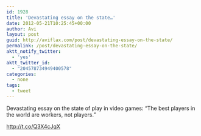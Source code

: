 ```yaml
---
id: 1928
title: 'Devastating essay on the state…'
date: 2012-05-21T10:25:45+00:00
author: Avi
layout: post
guid: http://aviflax.com/post/devastating-essay-on-the-state/
permalink: /post/devastating-essay-on-the-state/
aktt_notify_twitter:
  - 'yes'
aktt_twitter_id:
  - "204578734949400578"
categories:
  - none
tags:
  - tweet
---
```

Devastating essay on the state of play in video games: “The best players in the world are workers, not players.”
  
<a href="http://t.co/Q3X4cJqX" rel="nofollow">http://t.co/Q3X4cJqX</a>